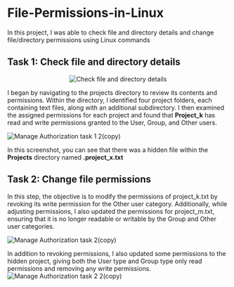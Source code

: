# File-Permissions-in-Linux

In this project, I was able to check file and directory details and change file/directory permissions using Linux commands


<h2>Task 1: Check file and directory details</h2>
<p align="center">
<img src="https://i.imgur.com/S53bjdk.png" alt="Check file and directory details"/>
</p>

I began by navigating to the projects directory to review its contents and permissions. Within the directory, I identified four project folders, each containing text files, along with an additional subdirectory. I then examined the assigned permissions for each project and found that **Project_k** has read and write permissions granted to the User, Group, and Other users.


![Manage Authorization task 1 2(copy)](https://github.com/user-attachments/assets/cdecf5e8-1479-4bed-8f67-2780e53bbb9e)

In this screenshot, you can see that there was a hidden file within the **Projects** directory named **.project_x.txt**


<h2>Task 2: Change file permissions</h2>
In this step, the objective is to modify the permissions of project_k.txt by revoking its write permission for the Other user category. Additionally, while adjusting permissions, I also updated the permissions for project_m.txt, ensuring that it is no longer readable or writable by the Group and Other user categories.

![Manage Authorization task 2(copy)](https://github.com/user-attachments/assets/12e67a32-8781-4acd-b39c-08dc5f4e167a)

In addition to revoking permissions, I also updated some permissions to the hidden project, giving both the User type and Group type only read permissions and removing any write permissions.
![Manage Authorization task 2 2(copy)](https://github.com/user-attachments/assets/61b25c33-448d-4bd7-a3a1-227bdc15fb9a)
